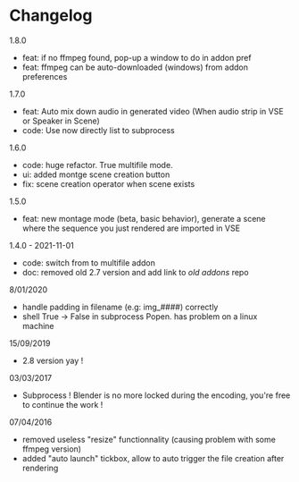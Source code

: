 # Changelog


1.8.0

- feat: if no ffmpeg found, pop-up a window to do in addon pref
- feat: ffmpeg can be auto-downloaded (windows) from addon preferences

1.7.0

- feat: Auto mix down audio in generated video (When audio strip in VSE or Speaker in Scene)
- code: Use now directly list to subprocess

1.6.0

- code: huge refactor. True multifile mode.
- ui: added montge scene creation button
- fix: scene creation operator when scene exists

1.5.0

- feat: new montage mode (beta, basic behavior), generate a scene where the sequence you just rendered are imported in VSE

1.4.0 - 2021-11-01

- code: switch from to multifile addon
- doc: removed old 2.7 version and add link to _old addons_ repo

8/01/2020

- handle padding in filename (e.g: img_####) correctly
- shell True -> False in subprocess Popen. has problem on a linux machine

15/09/2019

- 2.8 version yay !

03/03/2017

- Subprocess !  Blender is no more locked during the encoding, you're free to continue the work !

07/04/2016

- removed useless "resize" functionnality (causing problem with some ffmpeg version)
- added "auto launch" tickbox, allow to auto trigger the file creation after rendering